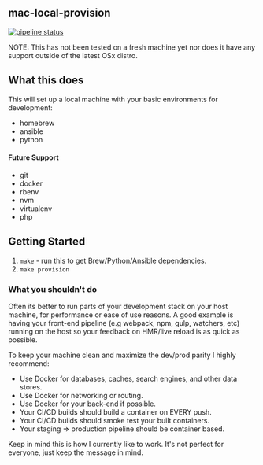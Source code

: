 mac-local-provision
------

[![pipeline status](https://gitlab.com/quietshelf-public/mac-local-provision/badges/master/pipeline.svg)](https://gitlab.com/quietshelf-public/mac-local-provision/pipelines)

NOTE: This has not been tested on a fresh machine yet nor does it have any support outside of the latest OSx distro.

## What this does

This will set up a local machine with your basic environments for development:

- homebrew
- ansible
- python

#### Future Support

- git
- docker
- rbenv
- nvm
- virtualenv
- php

## Getting Started

1. `make` - run this to get Brew/Python/Ansible dependencies.
2. `make provision`

### What you shouldn't do

Often its better to run parts of your development stack on your host machine, for performance or ease of use reasons. A good example is having your front-end pipeline (e.g webpack, npm, gulp, watchers, etc) running on the host so your feedback on HMR/live reload is as quick as possible.

To keep your machine clean and maximize the dev/prod parity I highly recommend:

- Use Docker for databases, caches, search engines, and other data stores.
- Use Docker for networking or routing.
- Use Docker for your back-end if possible.
- Your CI/CD builds should build a container on EVERY push.
- Your CI/CD builds should smoke test your built containers.
- Your staging => production pipeline should be container based.

Keep in mind this is how I currently like to work. It's not perfect for everyone, just keep the message in mind.

